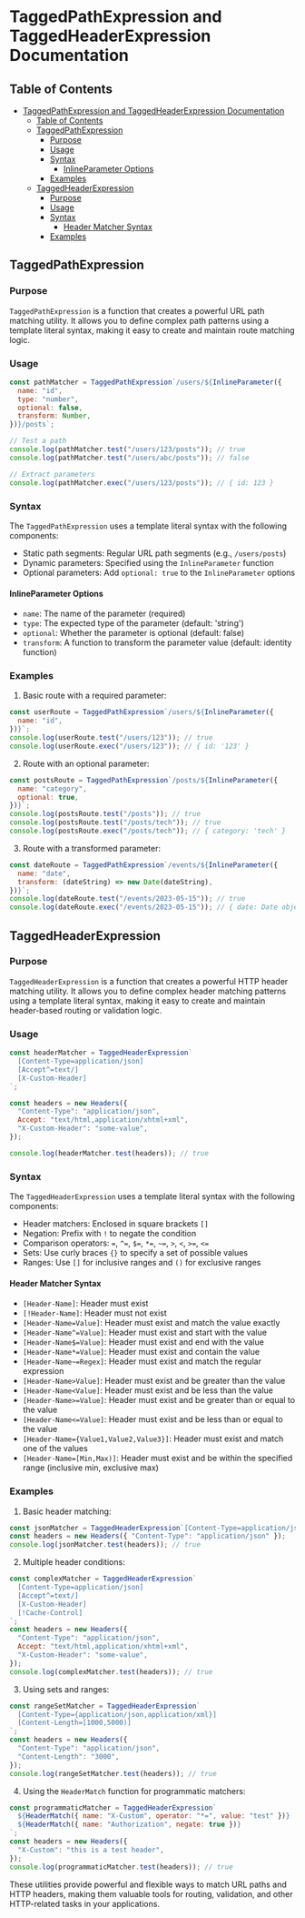 # TaggedPathExpression and TaggedHeaderExpression Documentation

## Table of Contents

- [TaggedPathExpression and TaggedHeaderExpression Documentation](#taggedpathexpression-and-taggedheaderexpression-documentation)
  - [Table of Contents](#table-of-contents)
  - [TaggedPathExpression](#taggedpathexpression)
    - [Purpose](#purpose)
    - [Usage](#usage)
    - [Syntax](#syntax)
      - [InlineParameter Options](#inlineparameter-options)
    - [Examples](#examples)
  - [TaggedHeaderExpression](#taggedheaderexpression)
    - [Purpose](#purpose-1)
    - [Usage](#usage-1)
    - [Syntax](#syntax-1)
      - [Header Matcher Syntax](#header-matcher-syntax)
    - [Examples](#examples-1)

## TaggedPathExpression

### Purpose

`TaggedPathExpression` is a function that creates a powerful URL path matching utility. It allows you to define complex path patterns using a template literal syntax, making it easy to create and maintain route matching logic.

### Usage

```javascript
const pathMatcher = TaggedPathExpression`/users/${InlineParameter({
  name: "id",
  type: "number",
  optional: false,
  transform: Number,
})}/posts`;

// Test a path
console.log(pathMatcher.test("/users/123/posts")); // true
console.log(pathMatcher.test("/users/abc/posts")); // false

// Extract parameters
console.log(pathMatcher.exec("/users/123/posts")); // { id: 123 }
```

### Syntax

The `TaggedPathExpression` uses a template literal syntax with the following components:

- Static path segments: Regular URL path segments (e.g., `/users/posts`)
- Dynamic parameters: Specified using the `InlineParameter` function
- Optional parameters: Add `optional: true` to the `InlineParameter` options

#### InlineParameter Options

- `name`: The name of the parameter (required)
- `type`: The expected type of the parameter (default: 'string')
- `optional`: Whether the parameter is optional (default: false)
- `transform`: A function to transform the parameter value (default: identity function)

### Examples

1. Basic route with a required parameter:

```javascript
const userRoute = TaggedPathExpression`/users/${InlineParameter({
  name: "id",
})}`;
console.log(userRoute.test("/users/123")); // true
console.log(userRoute.exec("/users/123")); // { id: '123' }
```

2. Route with an optional parameter:

```javascript
const postsRoute = TaggedPathExpression`/posts/${InlineParameter({
  name: "category",
  optional: true,
})}`;
console.log(postsRoute.test("/posts")); // true
console.log(postsRoute.test("/posts/tech")); // true
console.log(postsRoute.exec("/posts/tech")); // { category: 'tech' }
```

3. Route with a transformed parameter:

```javascript
const dateRoute = TaggedPathExpression`/events/${InlineParameter({
  name: "date",
  transform: (dateString) => new Date(dateString),
})}`;
console.log(dateRoute.test("/events/2023-05-15")); // true
console.log(dateRoute.exec("/events/2023-05-15")); // { date: Date object }
```

## TaggedHeaderExpression

### Purpose

`TaggedHeaderExpression` is a function that creates a powerful HTTP header matching utility. It allows you to define complex header matching patterns using a template literal syntax, making it easy to create and maintain header-based routing or validation logic.

### Usage

```javascript
const headerMatcher = TaggedHeaderExpression`
  [Content-Type=application/json]
  [Accept^=text/]
  [X-Custom-Header]
`;

const headers = new Headers({
  "Content-Type": "application/json",
  Accept: "text/html,application/xhtml+xml",
  "X-Custom-Header": "some-value",
});

console.log(headerMatcher.test(headers)); // true
```

### Syntax

The `TaggedHeaderExpression` uses a template literal syntax with the following components:

- Header matchers: Enclosed in square brackets `[]`
- Negation: Prefix with `!` to negate the condition
- Comparison operators: `=`, `^=`, `$=`, `*=`, `~=`, `>`, `<`, `>=`, `<=`
- Sets: Use curly braces `{}` to specify a set of possible values
- Ranges: Use `[]` for inclusive ranges and `()` for exclusive ranges

#### Header Matcher Syntax

- `[Header-Name]`: Header must exist
- `[!Header-Name]`: Header must not exist
- `[Header-Name=Value]`: Header must exist and match the value exactly
- `[Header-Name^=Value]`: Header must exist and start with the value
- `[Header-Name$=Value]`: Header must exist and end with the value
- `[Header-Name*=Value]`: Header must exist and contain the value
- `[Header-Name~=Regex]`: Header must exist and match the regular expression
- `[Header-Name>Value]`: Header must exist and be greater than the value
- `[Header-Name<Value]`: Header must exist and be less than the value
- `[Header-Name>=Value]`: Header must exist and be greater than or equal to the value
- `[Header-Name<=Value]`: Header must exist and be less than or equal to the value
- `[Header-Name={Value1,Value2,Value3}]`: Header must exist and match one of the values
- `[Header-Name=[Min,Max)]`: Header must exist and be within the specified range (inclusive min, exclusive max)

### Examples

1. Basic header matching:

```javascript
const jsonMatcher = TaggedHeaderExpression`[Content-Type=application/json]`;
const headers = new Headers({ "Content-Type": "application/json" });
console.log(jsonMatcher.test(headers)); // true
```

2. Multiple header conditions:

```javascript
const complexMatcher = TaggedHeaderExpression`
  [Content-Type=application/json]
  [Accept^=text/]
  [X-Custom-Header]
  [!Cache-Control]
`;
const headers = new Headers({
  "Content-Type": "application/json",
  Accept: "text/html,application/xhtml+xml",
  "X-Custom-Header": "some-value",
});
console.log(complexMatcher.test(headers)); // true
```

3. Using sets and ranges:

```javascript
const rangeSetMatcher = TaggedHeaderExpression`
  [Content-Type={application/json,application/xml}]
  [Content-Length=[1000,5000)]
`;
const headers = new Headers({
  "Content-Type": "application/json",
  "Content-Length": "3000",
});
console.log(rangeSetMatcher.test(headers)); // true
```

4. Using the `HeaderMatch` function for programmatic matchers:

```javascript
const programmaticMatcher = TaggedHeaderExpression`
  ${HeaderMatch({ name: "X-Custom", operator: "*=", value: "test" })}
  ${HeaderMatch({ name: "Authorization", negate: true })}
`;
const headers = new Headers({
  "X-Custom": "this is a test header",
});
console.log(programmaticMatcher.test(headers)); // true
```

These utilities provide powerful and flexible ways to match URL paths and HTTP headers, making them valuable tools for routing, validation, and other HTTP-related tasks in your applications.
